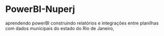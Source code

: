 # PowerBI-Nuperj
aprendendo powerBI construindo relatórios e integrações entre planilhas com dados municipais do estado do Rio de Janeiro,
